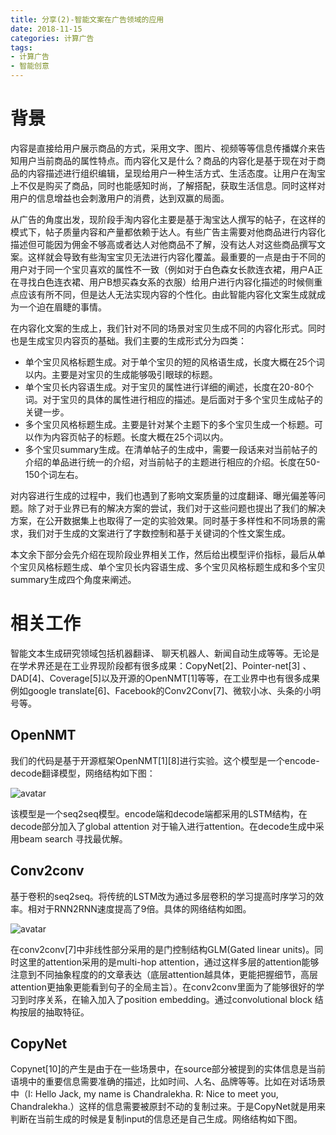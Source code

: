 ```yaml
---
title: 分享(2)-智能文案在广告领域的应用
date: 2018-11-15
categories: 计算广告
tags:
- 计算广告
- 智能创意
---
```


# 背景

内容是直接给用户展示商品的方式，采用文字、图片、视频等等信息传播媒介来告知用户当前商品的属性特点。而内容化又是什么？商品的内容化是基于现在对于商品的内容描述进行组织编辑，呈现给用户一种生活方式、生活态度。让用户在淘宝上不仅是购买了商品，同时也能感知时尚，了解搭配，获取生活信息。同时这样对用户的信息增益也会刺激用户的消费，达到双赢的局面。

<!-- more -->

从广告的角度出发，现阶段手淘内容化主要是基于淘宝达人撰写的帖子，在这样的模式下，帖子质量内容和产量都依赖于达人。有些广告主需要对他商品进行内容化描述但可能因为佣金不够高或者达人对他商品不了解，没有达人对这些商品撰写文案。这样就会导致有些淘宝宝贝无法进行内容化覆盖。最重要的一点是由于不同的用户对于同一个宝贝喜欢的属性不一致（例如对于白色森女长款连衣裙，用户A正在寻找白色连衣裙、用户B想买森女系的衣服）给用户进行内容化描述的时候侧重点应该有所不同，但是达人无法实现内容的个性化。由此智能内容化文案生成就成为一个迫在眉睫的事情。

在内容化文案的生成上，我们针对不同的场景对宝贝生成不同的内容化形式。同时也是生成宝贝内容页的基础。我们主要的生成形式分为四类：

* 单个宝贝风格标题生成。对于单个宝贝的短的风格语生成，长度大概在25个词以内。主要是对宝贝的生成能够吸引眼球的标题。  
* 单个宝贝长内容语生成。对于宝贝的属性进行详细的阐述，长度在20-80个词。对于宝贝的具体的属性进行相应的描述。是后面对于多个宝贝生成帖子的关键一步。  
* 多个宝贝风格标题生成。主要是针对某个主题下的多个宝贝生成一个标题。可以作为内容页帖子的标题。长度大概在25个词以内。  
* 多个宝贝summary生成。在清单帖子的生成中，需要一段话来对当前帖子的介绍的单品进行统一的介绍，对当前帖子的主题进行相应的介绍。长度在50-150个词左右。

对内容进行生成的过程中，我们也遇到了影响文案质量的过度翻译、曝光偏差等问题。除了对于业界已有的解决方案的尝试，我们对于这些问题也提出了我们的解决方案，在公开数据集上也取得了一定的实验效果。同时基于多样性和不同场景的需求，我们对于生成的文案进行了字数控制和基于关键词的个性文案生成。

本文余下部分会先介绍在现阶段业界相关工作，然后给出模型评价指标，最后从单个宝贝风格标题生成、单个宝贝长内容语生成、多个宝贝风格标题生成和多个宝贝summary生成四个角度来阐述。

# 相关工作

智能文本生成研究领域包括机器翻译、 聊天机器人、新闻自动生成等等。无论是在学术界还是在工业界现阶段都有很多成果：CopyNet[2]、Pointer-net[3] 、DAD[4]、Coverage[5]以及开源的OpenNMT[1]等等，在工业界中也有很多成果例如google translate[6]、Facebook的Conv2Conv[7]、微软小冰、头条的小明号等。

## OpenNMT

我们的代码是基于开源框架OpenNMT[1][8]进行实验。这个模型是一个encode-decode翻译模型，网络结构如下图：

![avatar](http://opennmt.net/simple-attn.png)

该模型是一个seq2seq模型。encode端和decode端都采用的LSTM结构，在decode部分加入了global attention 对于输入进行attention。在decode生成中采用beam search 寻找最优解。

## Conv2conv

基于卷积的seq2seq。将传统的LSTM改为通过多层卷积的学习提高时序学习的效率。相对于RNN2RNN速度提高了9倍。具体的网络结构如图。

![avatar](http://attachbak.dataguru.cn/attachments/portal/201709/22/101815j1wm0w0w0mrweh1w.jpg)

在conv2conv[7]中非线性部分采用的是门控制结构GLM(Gated linear units)。同时这里的attention采用的是multi-hop attention，通过这样多层的attention能够注意到不同抽象程度的的文章表达（底层attention越具体，更能把握细节，高层attention更抽象更能看到句子的全局主旨）。在conv2conv里面为了能够很好的学习到时序关系，在输入加入了position embedding。通过convolutional block 结构按层的抽取特征。

## CopyNet

Copynet[10]的产生是由于在一些场景中，在source部分被提到的实体信息是当前语境中的重要信息需要准确的描述，比如时间、人名、品牌等等。比如在对话场景中（I: Hello Jack, my name is Chandralekha. R: Nice to meet you, Chandralekha.）这样的信息需要被原封不动的复制过来。于是CopyNet就是用来判断在当前生成的时候是复制input的信息还是自己生成。网络结构如下图。



